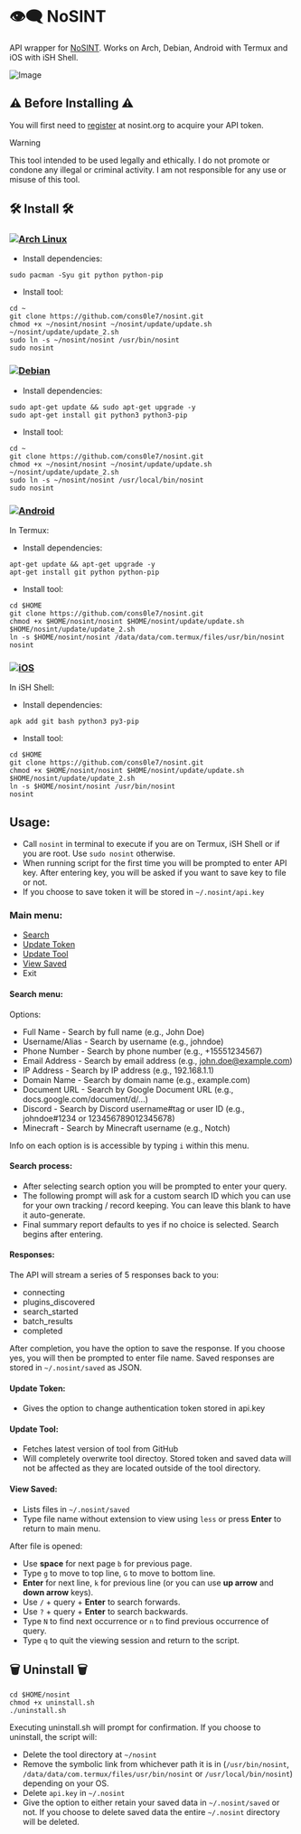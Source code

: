 # 👁️‍🗨️ NoSINT 
API wrapper for [NoSINT](https://nosint.org). Works on Arch, Debian, Android with Termux and iOS with iSH Shell.

![Image](https://github.com/user-attachments/assets/86ba8d86-d079-47ba-a7d9-fdd64b0a0c8c)

## ⚠️ Before Installing ⚠️
You will first need to [register](https://nosint.org/auth/register) at nosint.org to acquire your API token. 
> [!Warning]
> This tool intended to be used legally and ethically. I do not promote or condone any illegal or criminal activity. I am not responsible for any use or misuse of this tool. 


## 🛠️ Install 🛠️

### [![Arch Linux](https://img.shields.io/badge/Arch%20Linux-%230C8BDC?style=for-the-badge&logo=arch-linux&logoColor=white)](#)
- Install dependencies: 
```
sudo pacman -Syu git python python-pip
```
- Install tool: 
```
cd ~
git clone https://github.com/cons0le7/nosint.git
chmod +x ~/nosint/nosint ~/nosint/update/update.sh ~/nosint/update/update_2.sh
sudo ln -s ~/nosint/nosint /usr/bin/nosint
sudo nosint
```

### [![Debian](https://img.shields.io/badge/Debian-A81D33?style=for-the-badge&logo=debian&logoColor=fff)](#)
- Install dependencies: 
```
sudo apt-get update && sudo apt-get upgrade -y
sudo apt-get install git python3 python3-pip
```
- Install tool: 
```
cd ~
git clone https://github.com/cons0le7/nosint.git
chmod +x ~/nosint/nosint ~/nosint/update/update.sh ~/nosint/update/update_2.sh
sudo ln -s ~/nosint/nosint /usr/local/bin/nosint
sudo nosint
```

### [![Android](https://img.shields.io/badge/Android-3DDC84?style=for-the-badge&logo=android&logoColor=white)](#)
In Termux: 
- Install dependencies: 
```
apt-get update && apt-get upgrade -y
apt-get install git python python-pip
```
- Install tool: 
```
cd $HOME
git clone https://github.com/cons0le7/nosint.git
chmod +x $HOME/nosint/nosint $HOME/nosint/update/update.sh $HOME/nosint/update/update_2.sh 
ln -s $HOME/nosint/nosint /data/data/com.termux/files/usr/bin/nosint
nosint
```
### [![iOS](https://img.shields.io/badge/iOS-000000?style=for-the-badge&logo=apple&logoColor=white)](#)
In iSH Shell: 
- Install dependencies: 
```
apk add git bash python3 py3-pip 
```
- Install tool: 
```
cd $HOME
git clone https://github.com/cons0le7/nosint.git
chmod +x $HOME/nosint/nosint $HOME/nosint/update/update.sh $HOME/nosint/update/update_2.sh 
ln -s $HOME/nosint/nosint /usr/bin/nosint
nosint
```
## Usage: 
- Call `nosint` in terminal to execute if you are on Termux, iSH Shell or if you are root. Use `sudo nosint` otherwise. 
- When running script for the first time you will be prompted to enter API key. After entering key, you will be asked if you want to save key to file or not.
- If you choose to save token it will be stored in `~/.nosint/api.key`

### Main menu: 
- [Search](https://github.com/cons0le7/nosint?tab=readme-ov-file#search-menu)
- [Update Token](https://github.com/cons0le7/nosint?tab=readme-ov-file#update-token)
- [Update Tool](https://github.com/cons0le7/nosint?tab=readme-ov-file#update-tool)
- [View Saved](https://github.com/cons0le7/nosint?tab=readme-ov-file#view-saved)
- Exit

#### Search menu:  
Options: 
- Full Name - Search by full name (e.g., John Doe)
- Username/Alias - Search by username (e.g., johndoe)
- Phone Number - Search by phone number (e.g., +15551234567)
- Email Address - Search by email address (e.g., john.doe@example.com)
- IP Address - Search by IP address (e.g., 192.168.1.1)
- Domain Name - Search by domain name (e.g., example.com)
- Document URL - Search by Google Document URL (e.g., docs.google.com/document/d/...)
- Discord - Search by Discord username#tag or user ID (e.g., johndoe#1234 or 123456789012345678)
- Minecraft - Search by Minecraft username (e.g., Notch)

Info on each option is is accessible by typing `i` within this menu.

#### Search process: 
- After selecting search option you will be prompted to enter your query.  
- The following prompt will ask for a custom search ID which you can use for your own tracking / record keeping. You can leave this blank to have it auto-generate.
- Final summary report defaults to yes if no choice is selected. Search begins after entering.

####  Responses: 
The API will stream a series of 5 responses back to you: 
- connecting
- plugins_discovered
- search_started
- batch_results
- completed

After completion, you have the option to save the response. If you choose yes, you will then be prompted to enter file name. Saved responses are stored in `~/.nosint/saved` as JSON. 

#### Update Token: 
- Gives the option to change  authentication token stored in api.key

#### Update Tool: 
- Fetches latest version of tool from GitHub
- Will completely overwrite tool directoy. Stored token and saved data will not be affected as they are located outside of the tool directory.

#### View Saved: 
- Lists files in `~/.nosint/saved`
- Type file name without extension to view using `less` or press **Enter** to return to main menu.

After file is opened: 
- Use **space** for next page `b` for previous page.
- Type `g` to move to top line, `G` to move to bottom line.
- **Enter** for next line, `k` for previous line (or you can use **up arrow** and **down arrow** keys).
- Use `/` + query + **Enter** to search forwards.
- Use `?` + query + **Enter** to search backwards.
- Type `N` to find next occurrence or `n` to find previous occurrence of query.
- Type `q` to quit the viewing session and return to the script. 


## 🗑️ Uninstall 🗑️
```
cd $HOME/nosint
chmod +x uninstall.sh
./uninstall.sh
```
Executing uninstall.sh will prompt for confirmation. If you choose to uninstall, the script will: 
- Delete the tool directory at `~/nosint`
- Remove the symbolic link from whichever path it is in (`/usr/bin/nosint`, `/data/data/com.termux/files/usr/bin/nosint` or `/usr/local/bin/nosint`) depending on your OS.
- Delete `api.key` in `~/.nosint`
- Give the option to either retain your saved data in `~/.nosint/saved` or not. If you choose to delete saved data the entire `~/.nosint` directory will be deleted.
